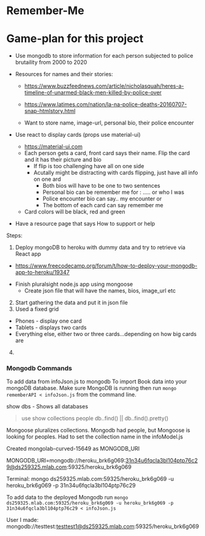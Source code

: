 # Remember-Me

# Game-plan for this project
* Use mongodb to store information for each person subjected to police brutaility from 2000 to 2020
* Resources for names and their stories:
  - https://www.buzzfeednews.com/article/nicholasquah/heres-a-timeline-of-unarmed-black-men-killed-by-police-over
  - https://www.latimes.com/nation/la-na-police-deaths-20160707-snap-htmlstory.html

  - Want to store name, image-url, personal bio, their police encounter

* Use react to display cards (props use material-ui)
  - https://material-ui.com
  - Each person gets a card, front card says their name. Flip the card and it has their picture and bio
    - If flip is too challenging have all on one side
    - Acutally might be distracting with cards flipping, just have all info on one ard
      - Both bios will have to be one to two sentences
      - Personal bio can be remember me for : ..... or who I was
      - Police encounter bio can say.. my encounter or 
      - The bottom of each card can say remember me
  - Card colors will be black, red and green

* Have a resource page that says How to support or help


Steps:
1. Deploy mongoDB to heroku with dummy data and try to retrieve via React app
  * https://www.freecodecamp.org/forum/t/how-to-deploy-your-mongodb-app-to-heroku/19347
  - Finish pluralsight node.js app using mongoose
    - Create json file that will have the names, bios, image_url etc
2. Start gathering the data and put it in json file
3. Used a fixed grid
  - Phones - display one card
  - Tablets - displays two cards
  - Everything else, either two or three cards...depending on how big cards are
4. 

### Mongodb Commands
To add data from infoJson.js to mongodb
To import Book data into your mongoDB database. Make sure MongoDB is running then run `mongo rememberAPI < infoJson.js` from the command line.

show dbs - Shows all databases
> use <db>
> show collections
people
> db.<collection>.find() || db.<collection>.find().pretty()

Mongoose pluralizes collections. Mongodb had people, but Mongoose is looking for peoples. Had to set the collection name in the infoModel.js

Created mongolab-curved-15649 as MONGODB_URI

MONGODB_URI=mongodb://heroku_brk6g069:31n34u6fqcla3bl104ptp76c29@ds259325.mlab.com:59325/heroku_brk6g069

Terminal:
mongo ds259325.mlab.com:59325/heroku_brk6g069 -u heroku_brk6g069 -p 31n34u6fqcla3bl104ptp76c29

To add data to the deployed Mongodb run `mongo ds259325.mlab.com:59325/heroku_brk6g069 -u heroku_brk6g069 -p 31n34u6fqcla3bl104ptp76c29 < infoJson.js`


User I made:
mongodb://testtest:testtest1@ds259325.mlab.com:59325/heroku_brk6g069